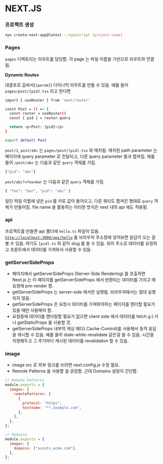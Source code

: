 # NEXT.JS

### 프로젝트 생성

```bash
npx create-next-app@latest --typescript [project-name]
```

### Pages

`pages` 디렉토리는 라우트를 담당함. 각 page 는 파일 이름을 기반으로 라우트와 연결됨.

**Dynamic Routes**

대괄호로 감싸서(`[param]`) 다이나믹 라우트를 만들 수 있음.
예를 들어 `pages/post/[pid].tsx` 라고 한다면

```bash
import { useRouter } from 'next/router'

const Post = () => {
  const router = useRouter()
  const { pid } = router.query

  return <p>Post: {pid}</p>
}

export default Post
```

`post/1`, `post/abc` 는 `pages/post/[pid].tsx` 와 매치됨.
매치된 path parameter 는 페이지에 query parameter 로 전달되고, 다른 query parameter 들과 합쳐짐.
예를 들어 `/post/abc` 는 다음과 같은 `query` 객체를 가짐.

```bash
{"pid": "abc"}
```

`post/abc?=foo=bar` 는 다음과 같은 `query` 객체를 가짐.

```bash
{ "foo": "bar", "pid": "abc" }
```

일단 파일 이름에 넣은 `pid` 를 키로 값이 들어오고, 다른 쿼리도 합쳐진 형태로 `query` 객체가 만들어짐.
file name 을 활용하는 이러한 방식은 next 내의 api 에도 적용됨.

### api

프로젝트를 만들면 api 폴더에 `hello.ts` 파일이 있음. [`http://localhost:3000/api/hello`](http://localhost:3000/api/hello) 를 브라우저 주소창에 넣어보면 응답이 오는 걸 볼 수 있음.
여기도 `[pid].ts` 와 같이 slug 를 쓸 수 있음.
위의 주소로 데이터를 요청하고 프론트에서 데이터를 가져와서 사용할 수 있음.

### getServerSideProps

- 페이지에서 getServerSideProps (Server-Side Rendering) 를 호출하면 Next.js 는 이 페이지를 getServerSideProps 에서 반환되는 데이터를 가지고 매 요청에 pre-render 함.
- getServerSideProps 는 server-side 에서만 실행됨. 브라우저에서는 절대 실행되지 않음.
- getServerSideProps 은 요청시 데이터를 가져와야하는 페이지를 렌더할 필요가 있을 때만 사용해야 함.
- 요청중에 데이터를 렌더링할 필요가 없으면 client side 에서 데이터를 fetch gㅏ거나 getStaticProps 를 사용할 것.
- getServerSideProps 내부의 캐싱 헤더( Cache-Control)를 사용해서 동적 응답을 캐시할 수 있음. 예를 들어 stale-while-revalidate 같은걸 쓸 수 있음. 시간을 지정해두고 그 주기마다 캐시된 데이터를 revalidation 할 수 있음.

### image

- image src 로 외부 링크를 쓰려면 next.config.js 수정 필요.
- Remote Patterns 을 사용할 걸 권장함. 근데 Domains 설정이 간단함.

```js
// Remote Patterns
module.exports = {
  images: {
    remotePatterns: [
      {
        protocol: "https",
        hostname: "**.example.com",
      },
    ],
  },
};

// Domains
module.exports = {
  images: {
    domains: ["assets.acme.com"],
  },
};
```

